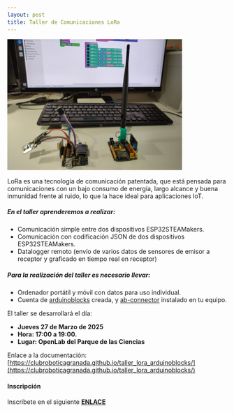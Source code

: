 ```yaml
---
layout: post
title: Taller de Comunicaciones LoRa
---
```

<img src="/images/cansat_prototipo.jpg" width="400" />

LoRa es una tecnología de comunicación patentada, que está pensada para comunicaciones con un bajo consumo de energía, largo alcance y buena inmunidad frente al ruido, lo que la hace ideal para aplicaciones IoT.

##### En el taller aprenderemos a realizar:

- Comunicación simple entre dos dispositivos ESP32STEAMakers.
- Comunicación con codificación JSON de dos dispositivos ESP32STEAMakers.
- Datalogger remoto (envío de varios datos de sensores de emisor a receptor y graficado en tiempo real en receptor)


##### Para la realización del taller es necesario llevar:

- Ordenador portátil y móvil con datos para uso individual.
- Cuenta de [arduinoblocks](https://www.arduinoblocks.com/) creada, y [ab-connector](https://www.arduinoblocks.com/web/site/abconnector5) instalado en tu equipo.


El taller se desarrollará el día:

* **Jueves 27 de Marzo de 2025**
* **Hora: 17:00 a 19:00.**
* **Lugar: OpenLab del Parque de las Ciencias**

Enlace a la documentación:
[https://clubroboticagranada.github.io/taller_lora_arduinoblocks/](https://clubroboticagranada.github.io/taller_lora_arduinoblocks/)

#### Inscripción

Inscríbete en el siguiente [**ENLACE**](https://docs.google.com/forms/d/e/1FAIpQLScg0imBzutrKKu63crIy1MIJe7uXcjaLjzH27SZ9DDT7zSYQA/viewform)

